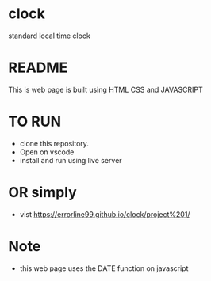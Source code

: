 # clock
standard local time clock

# README
This is web page is built using HTML CSS and JAVASCRIPT

# TO RUN
* clone this repository.
* Open on vscode
* install and run using live server

# OR simply
* vist https://errorline99.github.io/clock/project%201/

# Note
* this web page uses the DATE function on javascript 

